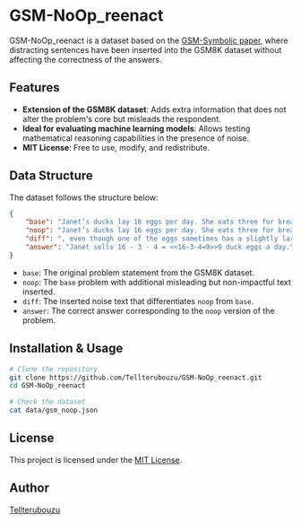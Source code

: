 # GSM-NoOp_reenact

GSM-NoOp_reenact is a dataset based on the [GSM-Symbolic paper](https://arxiv.org/html/2410.05229v1), where distracting sentences have been inserted into the GSM8K dataset without affecting the correctness of the answers.

## Features
- **Extension of the GSM8K dataset**: Adds extra information that does not alter the problem's core but misleads the respondent.
- **Ideal for evaluating machine learning models**: Allows testing mathematical reasoning capabilities in the presence of noise.
- **MIT License**: Free to use, modify, and redistribute.

## Data Structure
The dataset follows the structure below:

```json
{
    "base": "Janet’s ducks lay 16 eggs per day. She eats three for breakfast every morning and bakes muffins for her friends every day with four. She sells the remainder at the farmers' market daily for $2 per fresh duck egg. How much in dollars does she make every day at the farmers' market?",
    "noop": "Janet’s ducks lay 16 eggs per day. She eats three for breakfast every morning and bakes muffins for her friends every day with four. She sells the remainder at the farmers' market daily for $2 per fresh duck egg, even though one of the eggs sometimes has a slightly larger shell. How much in dollars does she make every day at the farmers' market?",
    "diff": ", even though one of the eggs sometimes has a slightly larger shell.",
    "answer": "Janet sells 16 - 3 - 4 = <<16-3-4=9>>9 duck eggs a day.\nShe makes 9 * 2 = $<<9*2=18>>18 every day at the farmer’s market.\n#### 18"
}
```

- `base`: The original problem statement from the GSM8K dataset.
- `noop`: The `base` problem with additional misleading but non-impactful text inserted.
- `diff`: The inserted noise text that differentiates `noop` from `base`.
- `answer`: The correct answer corresponding to the `noop` version of the problem.

## Installation & Usage
```bash
# Clone the repository
git clone https://github.com/Tellterubouzu/GSM-NoOp_reenact.git
cd GSM-NoOp_reenact

# Check the dataset
cat data/gsm_noop.json
```

## License
This project is licensed under the [MIT License](LICENSE).

## Author
[Tellterubouzu](https://github.com/Tellterubouzu)

